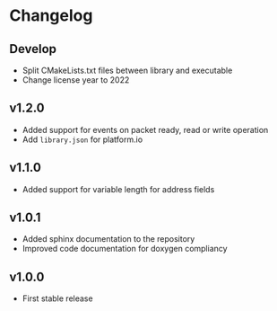 # Changelog

## Develop

- Split CMakeLists.txt files between library and executable
- Change license year to 2022

## v1.2.0

- Added support for events on packet ready, read or write operation
- Add `library.json` for platform.io

## v1.1.0

- Added support for variable length for address fields

## v1.0.1

- Added sphinx documentation to the repository
- Improved code documentation for doxygen compliancy

## v1.0.0

- First stable release
